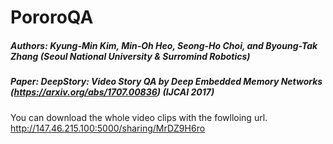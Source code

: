 # PororoQA

##### Authors: Kyung-Min Kim, Min-Oh Heo, Seong-Ho Choi, and Byoung-Tak Zhang (Seoul National University & Surromind Robotics)
##### Paper: DeepStory: Video Story QA by Deep Embedded Memory Networks (https://arxiv.org/abs/1707.00836) (IJCAI 2017)

You can download the whole video clips with the fowlloing url.
http://147.46.215.100:5000/sharing/MrDZ9H6ro
